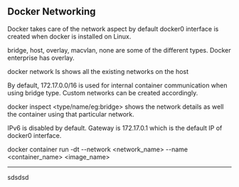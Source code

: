 Docker Networking
---------------------------------
Docker takes care of the network aspect by default
docker0 interface is created when docker is installed on Linux. 

bridge, host, overlay, macvlan, none are some of the different types. Docker enterprise has overlay.

docker network ls shows all the existing networks on the host 

By default, 172.17.0.0/16 is used for internal container communication when using bridge type. 
Custom networks can be created accordingly. 

docker inspect <type/name/eg:bridge> shows the network details as well the container using that particular network. 

IPv6 is disabled by default. 
Gateway is 172.17.0.1 which is the default IP of docker0 interface.


docker container run -dt --network <network_name> --name <container_name> <image_name>


-----------------

sdsdsd


